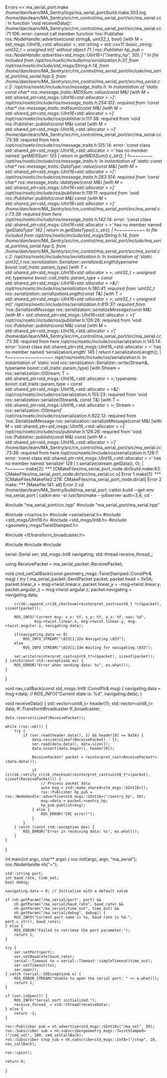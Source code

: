 Errors     << ma_serial_port:make /home/dan/learn/MA_Sentry/logs/ma_serial_port/build.make.303.log
/home/dan/learn/MA_Sentry/src/rm_control/ma_serial_port/src/ma_serial.cc: In function ‘void receiveData()’:
/home/dan/learn/MA_Sentry/src/rm_control/ma_serial_port/src/ma_serial.cc:71:106: error: cannot call member function ‘ros::Publisher ros::NodeHandle::advertise(const string&, uint32_t, bool) [with M = std_msgs::UInt16_<std::allocator<void> >; std::string = std::__cxx11::basic_string<char>; uint32_t = unsigned int]’ without object
   71 |                     ros::Publisher hp_pub = ros::NodeHandle::advertise<std_msgs::UInt16>("/sentry_hp", 50);
      |                                                                                                          ^
In file included from /opt/ros/noetic/include/ros/serialization.h:37,
                 from /opt/ros/noetic/include/std_msgs/String.h:14,
                 from /home/dan/learn/MA_Sentry/src/rm_control/ma_serial_port/include/ma_serial_port/ma_serial.hpp:5,
                 from /home/dan/learn/MA_Sentry/src/rm_control/ma_serial_port/src/ma_serial.cc:2:
/opt/ros/noetic/include/ros/message_traits.h: In instantiation of ‘static const char* ros::message_traits::MD5Sum<M>::value(const M&) [with M = std::shared_ptr<std_msgs::UInt16_<std::allocator<void> > >]’:
/opt/ros/noetic/include/ros/message_traits.h:254:102:   required from ‘const char* ros::message_traits::md5sum(const M&) [with M = std::shared_ptr<std_msgs::UInt16_<std::allocator<void> > >]’
/opt/ros/noetic/include/ros/publisher.h:117:38:   required from ‘void ros::Publisher::publish(const M&) const [with M = std::shared_ptr<std_msgs::UInt16_<std::allocator<void> > >]’
/home/dan/learn/MA_Sentry/src/rm_control/ma_serial_port/src/ma_serial.cc:73:39:   required from here
/opt/ros/noetic/include/ros/message_traits.h:125:14: error: ‘const class std::shared_ptr<std_msgs::UInt16_<std::allocator<void> > >’ has no member named ‘__getMD5Sum’
  125 |     return m.__getMD5Sum().c_str();
      |            ~~^~~~~~~~~~~
/opt/ros/noetic/include/ros/message_traits.h: In instantiation of ‘static const char* ros::message_traits::DataType<M>::value(const M&) [with M = std::shared_ptr<std_msgs::UInt16_<std::allocator<void> > >]’:
/opt/ros/noetic/include/ros/message_traits.h:263:104:   required from ‘const char* ros::message_traits::datatype(const M&) [with M = std::shared_ptr<std_msgs::UInt16_<std::allocator<void> > >]’
/opt/ros/noetic/include/ros/publisher.h:119:11:   required from ‘void ros::Publisher::publish(const M&) const [with M = std::shared_ptr<std_msgs::UInt16_<std::allocator<void> > >]’
/home/dan/learn/MA_Sentry/src/rm_control/ma_serial_port/src/ma_serial.cc:73:39:   required from here
/opt/ros/noetic/include/ros/message_traits.h:142:14: error: ‘const class std::shared_ptr<std_msgs::UInt16_<std::allocator<void> > >’ has no member named ‘__getDataType’
  142 |     return m.__getDataType().c_str();
      |            ~~^~~~~~~~~~~~~
In file included from /opt/ros/noetic/include/std_msgs/String.h:14,
                 from /home/dan/learn/MA_Sentry/src/rm_control/ma_serial_port/include/ma_serial_port/ma_serial.hpp:5,
                 from /home/dan/learn/MA_Sentry/src/rm_control/ma_serial_port/src/ma_serial.cc:2:
/opt/ros/noetic/include/ros/serialization.h: In instantiation of ‘static uint32_t ros::serialization::Serializer<T>::serializedLength(typename boost::call_traits<T>::param_type) [with T = std::shared_ptr<std_msgs::UInt16_<std::allocator<void> > >; uint32_t = unsigned int; typename boost::call_traits<T>::param_type = const std::shared_ptr<std_msgs::UInt16_<std::allocator<void> > >&]’:
/opt/ros/noetic/include/ros/serialization.h:180:41:   required from ‘uint32_t ros::serialization::serializationLength(const T&) [with T = std::shared_ptr<std_msgs::UInt16_<std::allocator<void> > >; uint32_t = unsigned int]’
/opt/ros/noetic/include/ros/serialization.h:815:37:   required from ‘ros::SerializedMessage ros::serialization::serializeMessage(const M&) [with M = std::shared_ptr<std_msgs::UInt16_<std::allocator<void> > >]’
/opt/ros/noetic/include/ros/publisher.h:126:26:   required from ‘void ros::Publisher::publish(const M&) const [with M = std::shared_ptr<std_msgs::UInt16_<std::allocator<void> > >]’
/home/dan/learn/MA_Sentry/src/rm_control/ma_serial_port/src/ma_serial.cc:73:39:   required from here
/opt/ros/noetic/include/ros/serialization.h:145:14: error: ‘const class std::shared_ptr<std_msgs::UInt16_<std::allocator<void> > >’ has no member named ‘serializationLength’
  145 |     return t.serializationLength();
      |            ~~^~~~~~~~~~~~~~~~~~~
/opt/ros/noetic/include/ros/serialization.h: In instantiation of ‘static void ros::serialization::Serializer<T>::write(Stream&, typename boost::call_traits<T>::param_type) [with Stream = ros::serialization::OStream; T = std::shared_ptr<std_msgs::UInt16_<std::allocator<void> > >; typename boost::call_traits<T>::param_type = const std::shared_ptr<std_msgs::UInt16_<std::allocator<void> > >&]’:
/opt/ros/noetic/include/ros/serialization.h:155:23:   required from ‘void ros::serialization::serialize(Stream&, const T&) [with T = std::shared_ptr<std_msgs::UInt16_<std::allocator<void> > >; Stream = ros::serialization::OStream]’
/opt/ros/noetic/include/ros/serialization.h:822:12:   required from ‘ros::SerializedMessage ros::serialization::serializeMessage(const M&) [with M = std::shared_ptr<std_msgs::UInt16_<std::allocator<void> > >]’
/opt/ros/noetic/include/ros/publisher.h:126:26:   required from ‘void ros::Publisher::publish(const M&) const [with M = std::shared_ptr<std_msgs::UInt16_<std::allocator<void> > >]’
/home/dan/learn/MA_Sentry/src/rm_control/ma_serial_port/src/ma_serial.cc:73:39:   required from here
/opt/ros/noetic/include/ros/serialization.h:128:7: error: ‘const class std::shared_ptr<std_msgs::UInt16_<std::allocator<void> > >’ has no member named ‘serialize’
  128 |     t.serialize(stream.getData(), 0);
      |     ~~^~~~~~~~~
make[2]: *** [CMakeFiles/ma_serial_port_node.dir/build.make:63: CMakeFiles/ma_serial_port_node.dir/src/ma_serial.cc.o] Error 1
make[1]: *** [CMakeFiles/Makefile2:278: CMakeFiles/ma_serial_port_node.dir/all] Error 2
make: *** [Makefile:141: all] Error 2
cd /home/dan/learn/MA_Sentry/build/ma_serial_port; catkin build --get-env ma_serial_port | catkin env -si  /usr/bin/make --jobserver-auth=3,4; cd -


#include "ma_serial_port/crc.hpp"
#include "ma_serial_port/ma_serial.hpp"

#include <ros/ros.h>
#include <serial/serial.h>
#include <std_msgs/UInt16.h>
#include <std_msgs/Int8.h>
#include <geometry_msgs/TwistStamped.h>

#include <tf/transform_broadcaster.h>

#include <string>
#include <thread>
#include <vector>

serial::Serial ser;
std_msgs::Int8 navigating;
std::thread receive_thread_;

using ReceivePacket = ma_serial_packet::ReceivePacket;

void cmd_velCallBack(const geometry_msgs::TwistStamped::ConstPtr& msg) {
    try {
        ma_serial_packet::SendPacket packet;
        packet.head = 0x5A;
        packet.linear_x = msg->twist.linear.x;
        packet.linear_y = -msg->twist.linear.y;
        packet.angular_z = msg->twist.angular.z;
        packet.navigating = navigating.data;

        crc16::append_crc16_checksum(reinterpret_cast<uint8_t *>(&packet), sizeof(packet));
        
        ROS_INFO("Current msg: v_x: %f, v_y: %f, a_z: %f, nav: %d", 
                 msg->twist.linear.x, msg->twist.linear.y, msg->twist.angular.z, navigating.data);

        if(navigating.data == 0) 
            ROS_INFO_STREAM("\033[1;32m Navigating.\033");
        else 
            ROS_INFO_STREAM("\033[1;33m Waiting for navigating.\033");
        
        ser.write(reinterpret_cast<uint8_t*>(&packet), sizeof(packet));
    } catch(const std::exception& ex) {
        ROS_ERROR("Error when sending data: %s", ex.what());
    }
}

void nav_callBack(const std_msgs::Int8::ConstPtr& msg) {
    navigating.data = msg->data;
    // ROS_INFO("Current state is: %d", navigating.data);
}

void receiveData() {
    std::vector<uint8_t> header(1);
    std::vector<uint8_t> data;
    tf::TransformBroadcaster tf_broadcaster;

    data.reserve(sizeof(ReceivePacket));

    while (ros::ok()) {
        try {
            if (ser.read(header.data(), 1) && header[0] == 0x5A) {
                data.resize(sizeof(ReceivePacket) - 1);
                ser.read(data.data(), data.size());
                data.insert(data.begin(), header[0]);

                ReceivePacket* packet = reinterpret_cast<ReceivePacket*>(data.data());

                if (crc16::verify_crc16_checksum(reinterpret_cast<uint8_t*>(packet), sizeof(ReceivePacket))) {
                    // Process packet data
                    auto msg = std::make_shared<std_msgs::UInt16>();
                    ros::Publisher hp_pub = ros::NodeHandle::advertise<std_msgs::UInt16>("/sentry_hp", 50);
                    msg->data = packet->sentry_hp; 
                    hp_pub.publish(msg);
                } else {
                    ROS_ERROR("CRC error!");
                }
            }
        } catch (const std::exception &ex) {
            ROS_ERROR("Error in receiving data: %s", ex.what());
        }
    }
}

int main(int argc, char** argv) {
    ros::init(argc, argv, "ma_serial");
    ros::NodeHandle nh("~");

    std::string port;
    int baud_rate, time_out;
    bool debug;

    navigating.data = 0; // Initialize with a default value

    if (nh.getParam("/ma_serial/port", port) &&
        nh.getParam("/ma_serial/baud_rate", baud_rate) &&
        nh.getParam("/ma_serial/time_out", time_out) &&
        nh.getParam("/ma_serial/debug", debug)) {
        ROS_INFO("Current port name is %s, baud rate is %d.", port.c_str(), baud_rate);
    } else {
        ROS_ERROR("Failed to retrieve the port parameter.");
        return 1;
    }

    try {
        ser.setPort(port);
        ser.setBaudrate(baud_rate);
        serial::Timeout to = serial::Timeout::simpleTimeout(time_out);
        ser.setTimeout(to);
        ser.open();
    } catch (serial::IOException& e) {
        ROS_ERROR_STREAM("Unable to open the serial port: " << e.what());
        return 1;
    }

    if (ser.isOpen()) {
        ROS_INFO("Serial port initialized.");
        receive_thread_ = std::thread(receiveData);
    } else {
        return -1;
    }

    ros::Publisher pub = nh.advertise<std_msgs::UInt16>("/ma_vel", 50);
    ros::Subscriber sub = nh.subscribe<geometry_msgs::TwistStamped>("/cmd_vel", 100, cmd_velCallBack);
    ros::Subscriber stop_sub = nh.subscribe<std_msgs::Int8>("/stop", 10, nav_callBack);

    ros::spin();

    return 0;
}

